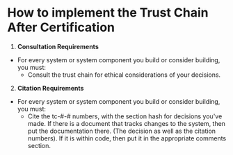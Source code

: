 # How to implement the Trust Chain After Certification
 
1. **Consultation Requirements**
  - For every system or system component you build or consider building, you must:
    - Consult the trust chain for ethical considerations of your decisions.

2. **Citation Requirements**
  - For every system or system component you build or consider building, you must:
    - Cite the tc-#-# numbers, with the section hash for decisions you've made. If there is a document that tracks changes to the system, then put the documentation there. (The decision as well as the citation numbers). If it is within code, then put it in the appropriate comments section.
